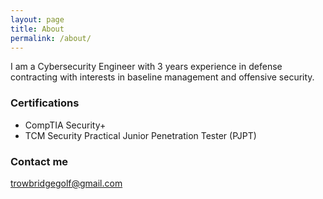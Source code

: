 ```yaml
---
layout: page
title: About
permalink: /about/
---
```


I am a Cybersecurity Engineer with 3 years experience in defense contracting with interests in baseline management and offensive security.

### Certifications

- CompTIA Security+
- TCM Security Practical Junior Penetration Tester (PJPT)

### Contact me

[trowbridgegolf@gmail.com](mailto:trowbridgegolf@gmail.com)